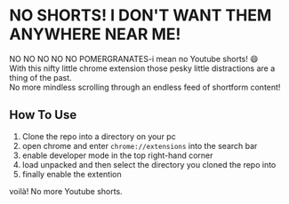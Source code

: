 # NO SHORTS! I DON'T WANT THEM ANYWHERE NEAR ME!
NO NO NO NO NO POMERGRANATES-i mean no Youtube shorts! :smile: \
With this nifty little chrome extension those pesky little distractions are a thing of the past. \
No more mindless scrolling through an endless feed of shortform content!

## How To Use
1. Clone the repo into a directory on your pc
2. open chrome and enter `chrome://extensions` into the search bar
3. enable developer mode in the top right-hand corner
4. load unpacked and then select the directory you cloned the repo into
5. finally enable the extention

voilà! No more Youtube shorts. 


